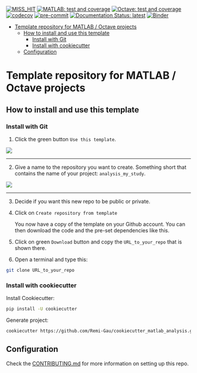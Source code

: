 <!--
When you have set up your repo you may need to change those badges
-->

[![MISS_HIT](https://github.com/Remi-Gau/template_matlab_analysis/actions/workflows/miss_hit.yml/badge.svg?branch=main)](https://github.com/Remi-Gau/template_matlab_analysis/actions/workflows/miss_hit.yml)
[![MATLAB: test and coverage](https://github.com/Remi-Gau/template_matlab_analysis/actions/workflows/matlab_test_and_coverage.yaml/badge.svg)](https://github.com/Remi-Gau/template_matlab_analysis/actions/workflows/matlab_test_and_coverage.yaml)
[![Octave: test and coverage](https://github.com/Remi-Gau/template_matlab_analysis/actions/workflows/octave_test_and_coverage.yml/badge.svg?branch=main)](https://github.com/Remi-Gau/template_matlab_analysis/actions/workflows/octave_test_and_coverage.yml)
[![codecov](https://codecov.io/gh/Remi-Gau/template_matlab_analysis/branch/master/graph/badge.svg?token=aFXb7WSAsm)](https://codecov.io/gh/Remi-Gau/template_matlab_analysis)
[![pre-commit](https://img.shields.io/badge/pre--commit-enabled-brightgreen?logo=pre-commit&logoColor=white)](https://github.com/pre-commit/pre-commit)
[![Documentation Status: latest](https://readthedocs.org/projects/template_matlab_analysis/badge/?version=latest)](https://template_matlab_analysis.readthedocs.io/en/latest/?badge=latest)
[![Binder](https://mybinder.org/badge_logo.svg)](https://mybinder.org/v2/gh/Remi-Gau/template_matlab_analysis/main)

- [Template repository for MATLAB / Octave projects](#template-repository-for-matlab--octave-projects)
   - [How to install and use this template](#how-to-install-and-use-this-template)
      - [Install with Git](#install-with-git)
      - [Install with cookiecutter](#install-with-cookiecutter)
   - [Configuration](#configuration)

# Template repository for MATLAB / Octave projects

## How to install and use this template

### Install with Git

1. Click the green button `Use this template`.

![](https://user-images.githubusercontent.com/6961185/167254070-b6fd34dc-1334-41c5-b0a6-eb7234f008d9.jpg)

<hr>

2. Give a name to the repository you want to create. Something short that
   contains the name of your project: `analysis_my_study`.

![](https://user-images.githubusercontent.com/6961185/167254100-ad4eaa48-36a9-4dee-947e-d6957ab6d8a5.png)

<hr>

3. Decide if you want this new repo to be public or private.

4. Click on `Create repository from template`

   You now have a copy of the template on your Github account. You can then
   download the code and the pre-set dependencies like this.

5. Click on green `Download` button and copy the `URL_to_your_repo` that is
   shown there.

6. Open a terminal and type this:

```bash
git clone URL_to_your_repo
```

### Install with cookiecutter

Install Cookiecutter:

```bash
pip install -U cookiecutter
```

Generate project:

```bash
cookiecutter https://github.com/Remi-Gau/cookiecutter_matlab_analysis.git
```

## Configuration

Check the
[CONTRIBUTING.md](https://github.com/Remi-Gau/template_matlab_analysis/blob/main/CONTRIBUTING.md)
for more information on setting up this repo.
